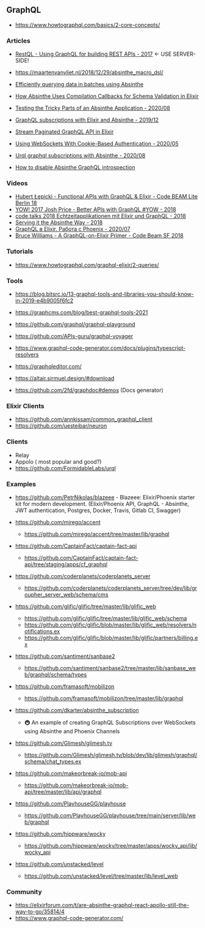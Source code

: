 ## GraphQL

- https://www.howtographql.com/basics/2-core-concepts/


### Articles
- [RestQL - Using GraphQL for building REST APIs - 2017](https://www.zweitag.de/en/blog/restql-using-graphql-for-building-rest-apis/) <- USE SERVER-SIDE!

- https://maartenvanvliet.nl/2018/12/29/absinthe_macro_dsl/
- [Efficiently querying data in batches using Absinthe](https://sevenseacat.net/posts/2021/querying-batches-with-absinthe/)
- [How Absinthe Uses Compilation Callbacks for Schema Validation in Elixir](https://blog.appsignal.com/2021/01/19/how-absinthe-uses-compilation-callbacks-for-schema-validation-in-elixir.html)
- [Testing the Tricky Parts of an Absinthe Application - 2020/08](https://blog.appsignal.com/2020/08/19/testing-absinthe.htm)
- [GraphQL subscriptions with Elixir and Absinthe - 2019/12](https://nts.strzibny.name/graphql-subscriptions-with-elixir-and-absinth/)

- [Stream Paginated GraphQL API in Elixir](https://medium.com/@gottfrois/stream-paginated-graphql-api-in-elixir-11b3b5fdf8fe)
- [Using WebSockets With Cookie-Based Authentication - 2020/05](https://coletiv.com/blog/using-websockets-with-cookie-based-authentication/)
- [Urql graphql subscriptions with Absinthe - 2020/08](https://maartenvanvliet.nl/2020/08/29/absinthe_and_urql/)
- [How to disable Absinthe GraphQL introspection](https://elixirforum.com/t/how-to-disable-absinthe-graphql-introspection/35598/3)



### Videos
- [Hubert Łępicki - Functional APIs with GraphQL & Elixir - Code BEAM Lite Berlin 18](https://www.youtube.com/watch?v=K_9IXTUwVL4)
- [YOW! 2017 Josh Price - Better APIs with GraphQL #YOW - 2018](https://www.youtube.com/watch?v=zlB07YXk57I)
- [code.talks 2018 Echtzeitapplikationen mit Elixir und GraphQL - 2018](https://www.youtube.com/watch?v=vFtuRFywb4A)
- [Serving it the Absinthe Way - 2018](https://www.youtube.com/watch?v=j8yG6CFjAhU)
- [GraphQL в Elixir. Работа с Phoenix - 2020/07](https://www.youtube.com/watch?v=91HA1CAY6BU)
- [Bruce Williams - A GraphQL-on-Elixir Primer - Code Beam SF 2018](https://www.youtube.com/watch?v=enbksvAko98)


### Tutorials

- https://www.howtographql.com/graphql-elixir/2-queries/


### Tools
- https://blog.bitsrc.io/13-graphql-tools-and-libraries-you-should-know-in-2019-e4b9005f6fc2
- https://graphcms.com/blog/best-graphql-tools-2021
- https://github.com/graphql/graphql-playground
- https://github.com/APIs-guru/graphql-voyager
- https://www.graphql-code-generator.com/docs/plugins/typescript-resolvers
- https://graphqleditor.com/
- https://altair.sirmuel.design/#download

- https://github.com/2fd/graphdoc#demos (Docs generator)


### Elixir Clients
- https://github.com/annkissam/common_graphql_client
- https://github.com/uesteibar/neuron

### Clients

- Relay
- Appolo ( most popular and good?)
- https://github.com/FormidableLabs/urql


### Examples

- https://github.com/PetrNikolas/blazeee - Blazeee: Elixir/Phoenix starter kit for modern development. (Elixir/Phoenix API, GraphQL - Absinthe, JWT authentication, Postgres, Docker, Travis, Gitlab CI, Swagger)

- https://github.com/mirego/accent
  - https://github.com/mirego/accent/tree/master/lib/graphql

- https://github.com/CaptainFact/captain-fact-api
  - https://github.com/CaptainFact/captain-fact-api/tree/staging/apps/cf_graphql

- https://github.com/coderplanets/coderplanets_server
  - https://github.com/coderplanets/coderplanets_server/tree/dev/lib/groupher_server_web/schema/cms

- https://github.com/glific/glific/tree/master/lib/glific_web
  - https://github.com/glific/glific/tree/master/lib/glific_web/schema
  - https://github.com/glific/glific/blob/master/lib/glific_web/resolvers/notifications.ex
  - https://github.com/glific/glific/blob/master/lib/glific/partners/billing.ex


- https://github.com/santiment/sanbase2
  - https://github.com/santiment/sanbase2/tree/master/lib/sanbase_web/graphql/schema/types


- https://github.com/framasoft/mobilizon
  - https://github.com/framasoft/mobilizon/tree/master/lib/graphql

- https://github.com/dkarter/absinthe_subscription
  - 🚇 An example of creating GraphQL Subscriptions over WebSockets using Absinthe and Phoenix Channels

- https://github.com/Glimesh/glimesh.tv
  - https://github.com/Glimesh/glimesh.tv/blob/dev/lib/glimesh/graphql/schema/chat_types.ex


- https://github.com/makeorbreak-io/mob-api
  - https://github.com/makeorbreak-io/mob-api/tree/master/lib/api/graphql


- https://github.com/PlayhouseGG/playhouse
  - https://github.com/PlayhouseGG/playhouse/tree/main/server/lib/web/graphql


- https://github.com/hippware/wocky
  - https://github.com/hippware/wocky/tree/master/apps/wocky_api/lib/wocky_api

- https://github.com/unstacked/level
  - https://github.com/unstacked/level/tree/master/lib/level_web


### Community

- https://elixirforum.com/t/are-absinthe-graphql-react-apollo-still-the-way-to-go/35814/4
- https://www.graphql-code-generator.com/
